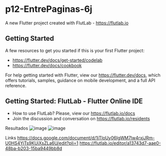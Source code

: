 # p12-EntrePaginas-6j

A new Flutter project created with FlutLab - https://flutlab.io

## Getting Started

A few resources to get you started if this is your first Flutter project:

- https://flutter.dev/docs/get-started/codelab
- https://flutter.dev/docs/cookbook

For help getting started with Flutter, view our
https://flutter.dev/docs, which offers tutorials,
samples, guidance on mobile development, and a full API reference.

## Getting Started: FlutLab - Flutter Online IDE

- How to use FlutLab? Please, view our https://flutlab.io/docs
- Join the discussion and conversation on https://flutlab.io/residents

Resultados
![image](https://github.com/abrilmunozzapata1/p12-EntrePaginas-6j/assets/143549033/42b76468-e2f8-4b36-ba4e-d9ef91e26d0b)
![image](https://github.com/abrilmunozzapata1/p12-EntrePaginas-6j/assets/143549033/96217c54-2b8e-45da-ae56-2881fc19049b)

Links 
https://docs.google.com/document/d/1jTloUy06IgWM7lw4rxjJRm-U0HS4YiTs9KUiXsZLa6U/edit?pli=1
https://flutlab.io/editor/a13743d7-aae0-48ba-b203-15ba9449bb8d

